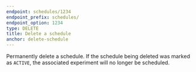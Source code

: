 ```yaml
---
endpoint: schedules/1234
endpoint_prefix: schedules/
endpoint_option: 1234
type: DELETE
title: Delete a schedule
anchor: delete-schedule
---
```

Permanently delete a schedule.  If the schedule being deleted was marked as `ACTIVE`, the associated experiment will no longer be scheduled.

